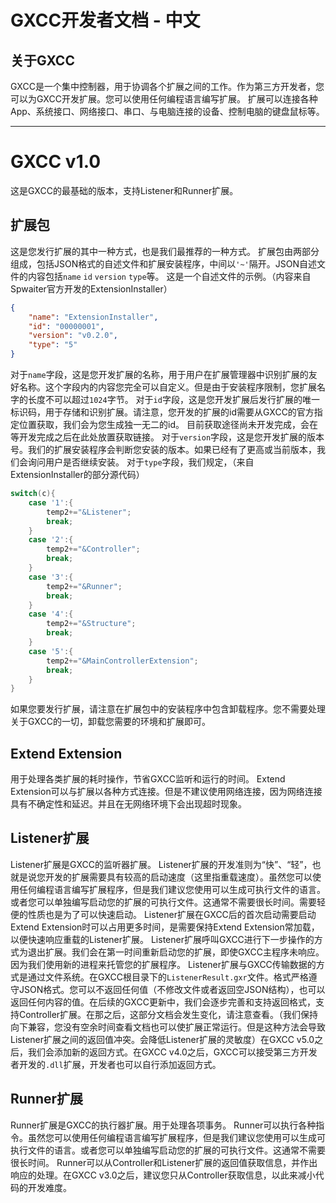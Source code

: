 # GXCC开发者文档 - 中文

## 关于GXCC

GXCC是一个集中控制器，用于协调各个扩展之间的工作。作为第三方开发者，您可以为GXCC开发扩展。您可以使用任何编程语言编写扩展。
扩展可以连接各种App、系统接口、网络接口、串口、与电脑连接的设备、控制电脑的键盘鼠标等。

---

# GXCC v1.0

这是GXCC的最基础的版本，支持Listener和Runner扩展。

## 扩展包

这是您发行扩展的其中一种方式，也是我们最推荐的一种方式。
扩展包由两部分组成，包括JSON格式的自述文件和扩展安装程序，中间以`'~'`隔开。JSON自述文件的内容包括`name` `id` `version` `type`等。
这是一个自述文件的示例。（内容来自Spwaiter官方开发的ExtensionInstaller）
```json
{
    "name": "ExtensionInstaller",
    "id": "00000001",
    "version": "v0.2.0",
    "type": "5"
}
```
对于`name`字段，这是您开发扩展的名称，用于用户在扩展管理器中识别扩展的友好名称。这个字段内的内容您完全可以自定义。但是由于安装程序限制，您扩展名字的长度不可以超过`1024`字节。
对于`id`字段，这是您开发扩展后发行扩展的唯一标识码，用于存储和识别扩展。请注意，您开发的扩展的id需要从GXCC的官方指定位置获取，我们会为您生成独一无二的id。
目前获取途径尚未开发完成，会在等开发完成之后在此处放置获取链接。
对于`version`字段，这是您开发扩展的版本号。我们的扩展安装程序会判断您安装的版本。如果已经有了更高或当前版本，我们会询问用户是否继续安装。
对于`type`字段，我们规定，（来自ExtensionInstaller的部分源代码）
```cpp
switch(c){
    case '1':{
        temp2+="&Listener";
        break;
    }
    case '2':{
        temp2+="&Controller";
        break;
    }
    case '3':{
        temp2+="&Runner";
        break;
    }
    case '4':{
        temp2+="&Structure";
        break;
    }
    case '5':{
        temp2+="&MainControllerExtension";
        break;
    }
}
```
如果您要发行扩展，请注意在扩展包中的安装程序中包含卸载程序。您不需要处理关于GXCC的一切，卸载您需要的环境和扩展即可。

## Extend Extension

用于处理各类扩展的耗时操作，节省GXCC监听和运行的时间。
Extend Extension可以与扩展以各种方式连接。但是不建议使用网络连接，因为网络连接具有不确定性和延迟。并且在无网络环境下会出现超时现象。

## Listener扩展

Listener扩展是GXCC的监听器扩展。
Listener扩展的开发准则为“快”、“轻”，也就是说您开发的扩展需要具有较高的启动速度（这里指重载速度）。虽然您可以使用任何编程语言编写扩展程序，但是我们建议您使用可以生成可执行文件的语言。或者您可以单独编写启动您的扩展的可执行文件。这通常不需要很长时间。需要轻便的性质也是为了可以快速启动。
Listener扩展在GXCC后的首次启动需要启动Extend Extension时可以占用更多时间，是需要保持Extend Extension常加载，以便快速响应重载的Listener扩展。
Listener扩展呼叫GXCC进行下一步操作的方式为退出扩展。我们会在第一时间重新启动您的扩展，即使GXCC主程序未响应。因为我们使用新的进程来托管您的扩展程序。
Listener扩展与GXCC传输数据的方式是通过文件系统。在GXCC根目录下的`ListenerResult.gxr`文件。格式严格遵守JSON格式。您可以不返回任何值（不修改文件或者返回空JSON结构），也可以返回任何内容的值。在后续的GXCC更新中，我们会逐步完善和支持返回格式，支持Controller扩展。在那之后，这部分文档会发生变化，请注意查看。（我们保持向下兼容，您没有空余时间查看文档也可以使扩展正常运行。但是这种方法会导致Listener扩展之间的返回值冲突。会降低Listener扩展的灵敏度）在GXCC v5.0之后，我们会添加新的返回方式。在GXCC v4.0之后，GXCC可以接受第三方开发者开发的`.dll`扩展，开发者也可以自行添加返回方式。

## Runner扩展

Runner扩展是GXCC的执行器扩展。用于处理各项事务。
Runner可以执行各种指令。虽然您可以使用任何编程语言编写扩展程序，但是我们建议您使用可以生成可执行文件的语言。或者您可以单独编写启动您的扩展的可执行文件。这通常不需要很长时间。
Runner可以从Controller和Listener扩展的返回值获取信息，并作出响应的处理。在GXCC v3.0之后，建议您只从Controller获取信息，以此来减小代码的开发难度。